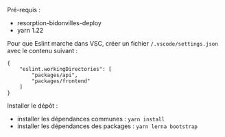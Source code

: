 Pré-requis :
- resorption-bidonvilles-deploy
- yarn 1.22

Pour que Eslint marche dans VSC, créer un fichier `/.vscode/settings.json` avec le contenu suivant :
```
{
    "eslint.workingDirectories": [
        "packages/api",
        "packages/frontend"
    ]
}
```

Installer le dépôt :
- installer les dépendances communes : `yarn install`
- installer les dépendances des packages : `yarn lerna bootstrap`